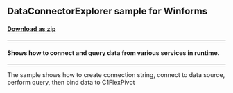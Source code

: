 ## DataConnectorExplorer sample for Winforms
#### [Download as zip](https://grapecity.github.io/DownGit/#/home?url=https://github.com/GrapeCity/ComponentOne-Service-Components-Samples/tree/master/DataConnector/Win/DataConnectorExplorer)
____
#### Shows how to connect and query data from various services in runtime.
____
The sample shows how to create connection string, connect to data source, perform query, then bind data to C1FlexPivot
